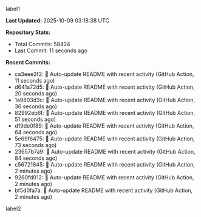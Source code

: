 
label1 
<!-- ACTIVITY_START -->
**Last Updated:** 2025-10-09 03:18:38 UTC

**Repository Stats:**
- Total Commits: 58424
- Last Commit: 11 seconds ago

**Recent Commits:**
- ca3eee2f2: 🤖 Auto-update README with recent activity (GitHub Action, 11 seconds ago)
- d641a72d5: 🤖 Auto-update README with recent activity (GitHub Action, 20 seconds ago)
- 1a9803d3c: 🤖 Auto-update README with recent activity (GitHub Action, 36 seconds ago)
- 82992eb6f: 🤖 Auto-update README with recent activity (GitHub Action, 51 seconds ago)
- d19de0f89: 🤖 Auto-update README with recent activity (GitHub Action, 64 seconds ago)
- 5e69f6475: 🤖 Auto-update README with recent activity (GitHub Action, 73 seconds ago)
- 23657b7a9: 🤖 Auto-update README with recent activity (GitHub Action, 84 seconds ago)
- c56721845: 🤖 Auto-update README with recent activity (GitHub Action, 2 minutes ago)
- 9260fd012: 🤖 Auto-update README with recent activity (GitHub Action, 2 minutes ago)
- bf5d0fa7a: 🤖 Auto-update README with recent activity (GitHub Action, 2 minutes ago)
<!-- ACTIVITY_END -->

label2
